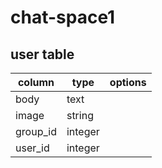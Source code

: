 # chat-space1

## user table

|column|type|options|
|--|--|--|
|body|text||
|image|string||
|group_id|integer||
|user_id|integer||